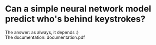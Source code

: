 # Can a simple neural network model predict who's behind keystrokes?
The answer: as always, it depends :) <br>
The documentation: documentation.pdf
